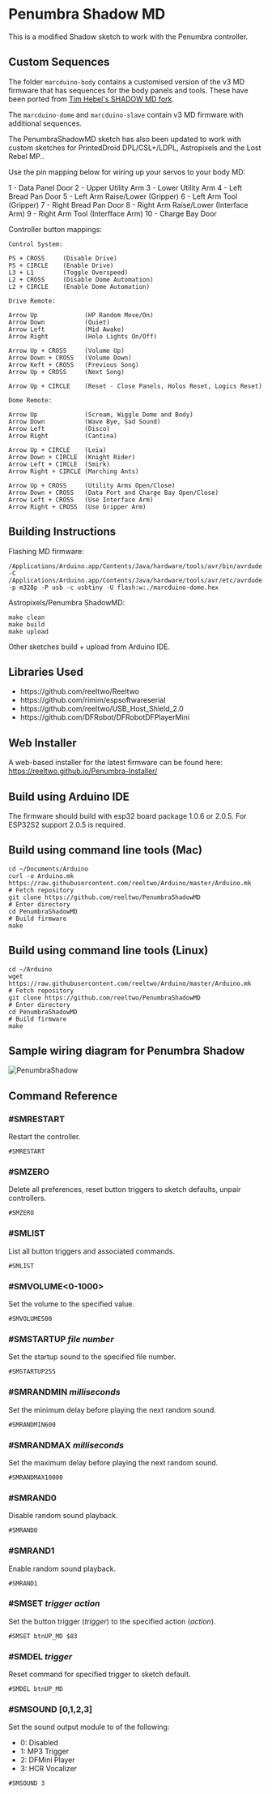 # Penumbra Shadow MD

This is a modified Shadow sketch to work with the Penumbra controller.

## Custom Sequences

The folder `marcduino-body` contains a customised version of the v3 MD firmware that has sequences for the body panels and tools. These have been ported from [Tim Hebel's SHADOW MD fork](https://github.com/Eebel/SHADOW_MD_EEBEL).

The `marcduino-dome` and `marcduino-slave` contain v3 MD firmware with additional sequences.

The PenumbraShadowMD sketch has also been updated to work with custom sketches for PrintedDroid DPL/CSL+/LDPL, Astropixels and the Lost Rebel MP..

Use the pin mapping below for wiring up your servos to your body MD:

1 - Data Panel Door
2 - Upper Utility Arm
3 - Lower Utility Arm
4 - Left Bread Pan Door
5 - Left Arm Raise/Lower (Gripper)
6 - Left Arm Tool (Gripper)
7 - Right Bread Pan Door
8 - Right Arm Raise/Lower (Interface Arm)
9 - Right Arm Tool (Interfface Arm)
10 - Charge Bay Door

Controller button mappings:

```
Control System:

PS + CROSS     (Disable Drive)
PS + CIRCLE    (Enable Drive)
L3 + L1        (Toggle Overspeed)
L2 + CROSS     (Disable Dome Automation)
L2 + CIRCLE    (Enable Dome Automation)

Drive Remote:

Arrow Up             (HP Random Move/On)
Arrow Down           (Quiet)
Arrow Left           (Mid Awake)
Arrow Right          (Holo Lights On/Off)

Arrow Up + CROSS     (Volume Up)
Arrow Down + CROSS   (Volume Down)
Arrow Keft + CROSS   (Previous Song)
Arrow Up + CROSS     (Next Song)

Arrow Up + CIRCLE    (Reset - Close Panels, Holos Reset, Logics Reset)

Dome Remote:

Arrow Up             (Scream, Wiggle Dome and Body)
Arrow Down           (Wave Bye, Sad Sound)
Arrow Left           (Disco)
Arrow Right          (Cantina)

Arrow Up + CIRCLE    (Leia)
Arrow Down + CIRCLE  (Knight Rider)
Arrow Left + CIRCLE  (Smirk)
Arrow Right + CIRCLE (Marching Ants)

Arrow Up + CROSS     (Utility Arms Open/Close)
Arrow Down + CROSS   (Data Port and Charge Bay Open/Close)
Arrow Left + CROSS   (Use Interface Arm)
Arrow Right + CROSS  (Use Gripper Arm)
```

## Building Instructions

Flashing MD firmware:

```
/Applications/Arduino.app/Contents/Java/hardware/tools/avr/bin/avrdude -C  /Applications/Arduino.app/Contents/Java/hardware/tools/avr/etc/avrdude.conf -p m328p -P usb -c usbtiny -U flash:w:./marcduino-dome.hex
```

Astropixels/Penumbra ShadowMD:

```
make clean
make build
make upload
```

Other sketches build + upload from Arduino IDE.

## Libraries Used

<ul>
<li>https://github.com/reeltwo/Reeltwo</li>
<li>https://github.com/rimim/espsoftwareserial</li>
<li>https://github.com/reeltwo/USB_Host_Shield_2.0</li>
<li>https://github.com/DFRobot/DFRobotDFPlayerMini</li>
</ul>

## Web Installer

A web-based installer for the latest firmware can be found here: https://reeltwo.github.io/Penumbra-Installer/

## Build using Arduino IDE

The firmware should build with esp32 board package 1.0.6 or 2.0.5. For ESP32S2 support 2.0.5 is required.

## Build using command line tools (Mac)

    cd ~/Documents/Arduino
    curl -o Arduino.mk https://raw.githubusercontent.com/reeltwo/Arduino/master/Arduino.mk
    # Fetch repository
    git clone https://github.com/reeltwo/PenumbraShadowMD
    # Enter directory
    cd PenumbraShadowMD
    # Build firmware
    make


## Build using command line tools (Linux)

    cd ~/Arduino
    wget https://raw.githubusercontent.com/reeltwo/Arduino/master/Arduino.mk
    # Fetch repository
    git clone https://github.com/reeltwo/PenumbraShadowMD
    # Enter directory
    cd PenumbraShadowMD
    # Build firmware
    make

## Sample wiring diagram for Penumbra Shadow

![PenumbraShadow](https://user-images.githubusercontent.com/16616950/222179232-cd7f6191-de23-43d3-b792-a73715196444.png)

## Command Reference

### #SMRESTART
Restart the controller.
```
#SMRESTART
````
### #SMZERO
Delete all preferences, reset button triggers to sketch defaults, unpair controllers.
```
#SMZERO
````
### #SMLIST
List all button triggers and associated commands.
```
#SMLIST
```
### #SMVOLUME<0-1000>
Set the volume to the specified value.
```
#SMVOLUME500
````
### #SMSTARTUP _file number_
Set the startup sound to the specified file number.
```
#SMSTARTUP255
````
### #SMRANDMIN _milliseconds_
Set the minimum delay before playing the next random sound.
```
#SMRANDMIN600
````
### #SMRANDMAX _milliseconds_
Set the maximum delay before playing the next random sound.
```
#SMRANDMAX10000
````
### #SMRAND0
Disable random sound playback.
```
#SMRAND0
````
### #SMRAND1
Enable random sound playback.
```
#SMRAND1
````
### #SMSET _trigger_ _action_
Set the button trigger (_trigger_) to the specified action (_action_).
```
#SMSET btnUP_MD $83
````
### #SMDEL _trigger_
Reset command for specified trigger to sketch default.
```
#SMDEL btnUP_MD
````
### #SMSOUND [0,1,2,3]
Set the sound output module to of the following:
* 0: Disabled
* 1: MP3 Trigger
* 2: DFMini Player
* 3: HCR Vocalizer
```
#SMSOUND 3
````
